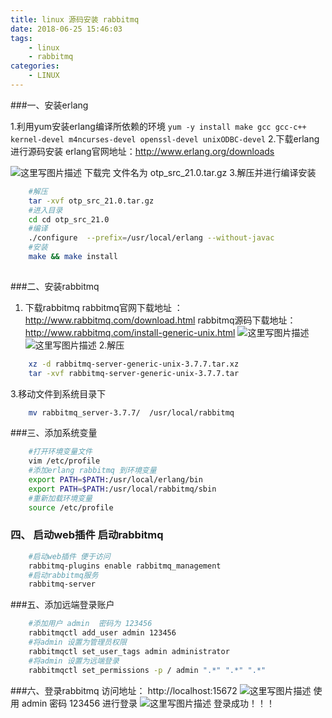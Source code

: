 ```yaml
---
title: linux 源码安装 rabbitmq
date: 2018-06-25 15:46:03
tags:
    - linux
    - rabbitmq
categories:
    - LINUX
---
```


###一、安装erlang

1.利用yum安装erlang编译所依赖的环境 `yum -y install make gcc gcc-c++ kernel-devel m4ncurses-devel openssl-devel unixODBC-devel`
2.下载erlang 进行源码安装
    erlang官网地址：http://www.erlang.org/downloads
<!-- more -->
![这里写图片描述](https://img-blog.csdn.net/20180816103004551?watermark/2/text/aHR0cHM6Ly9ibG9nLmNzZG4ubmV0L3NpbmF0XzI4MTU2ODMx/font/5a6L5L2T/fontsize/400/fill/I0JBQkFCMA==/dissolve/70)
下载完  文件名为 otp_src_21.0.tar.gz
3.解压并进行编译安装
```bash
    #解压
    tar -xvf otp_src_21.0.tar.gz
    #进入目录
    cd cd otp_src_21.0
    #编译
    ./configure  --prefix=/usr/local/erlang --without-javac
    #安装
    make && make install
    
```
###二、安装rabbitmq
 1. 下载rabbitmq
 rabbitmq官网下载地址 ： http://www.rabbitmq.com/download.html
 rabbitmq源码下载地址： http://www.rabbitmq.com/install-generic-unix.html
 ![这里写图片描述](https://img-blog.csdn.net/20180816105917789?watermark/2/text/aHR0cHM6Ly9ibG9nLmNzZG4ubmV0L3NpbmF0XzI4MTU2ODMx/font/5a6L5L2T/fontsize/400/fill/I0JBQkFCMA==/dissolve/70)
![这里写图片描述](https://img-blog.csdn.net/20180816105927347?watermark/2/text/aHR0cHM6Ly9ibG9nLmNzZG4ubmV0L3NpbmF0XzI4MTU2ODMx/font/5a6L5L2T/fontsize/400/fill/I0JBQkFCMA==/dissolve/70)
2.解压
```bash
    xz -d rabbitmq-server-generic-unix-3.7.7.tar.xz
    tar -xvf rabbitmq-server-generic-unix-3.7.7.tar
```
3.移动文件到系统目录下
```bash
    mv rabbitmq_server-3.7.7/  /usr/local/rabbitmq
```
###三、添加系统变量
```bash
    #打开环境变量文件
    vim /etc/profile
    #添加erlang rabbitmq 到环境变量
    export PATH=$PATH:/usr/local/erlang/bin
    export PATH=$PATH:/usr/local/rabbitmq/sbin
    #重新加载环境变量
    source /etc/profile
```
### 四、 启动web插件 启动rabbitmq
```bash
    #启动web插件 便于访问
    rabbitmq-plugins enable rabbitmq_management
    #启动rabbitmq服务
    rabbitmq-server
```
###五、添加远端登录账户
```bash
    #添加用户 admin  密码为 123456
    rabbitmqctl add_user admin 123456
    #将admin 设置为管理员权限
    rabbitmqctl set_user_tags admin administrator
    #将admin 设置为远端登录
    rabbitmqctl set_permissions -p / admin ".*" ".*" ".*"
```
###六、登录rabbitmq
访问地址： http://localhost:15672
![这里写图片描述](https://img-blog.csdn.net/20180816111555645?watermark/2/text/aHR0cHM6Ly9ibG9nLmNzZG4ubmV0L3NpbmF0XzI4MTU2ODMx/font/5a6L5L2T/fontsize/400/fill/I0JBQkFCMA==/dissolve/70)
使用 admin  密码 123456 进行登录
![这里写图片描述](https://img-blog.csdn.net/20180816111636251?watermark/2/text/aHR0cHM6Ly9ibG9nLmNzZG4ubmV0L3NpbmF0XzI4MTU2ODMx/font/5a6L5L2T/fontsize/400/fill/I0JBQkFCMA==/dissolve/70)
登录成功！！！

